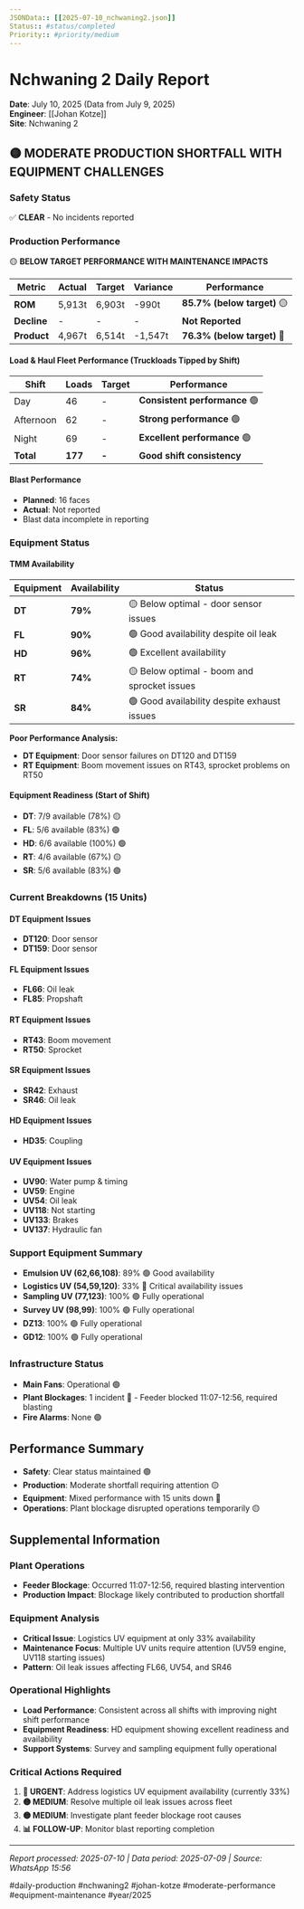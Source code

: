 ```yaml
---
JSONData:: [[2025-07-10_nchwaning2.json]]
Status:: #status/completed
Priority:: #priority/medium
---
```


# Nchwaning 2 Daily Report
**Date**: July 10, 2025 (Data from July 9, 2025)  
**Engineer**: [[Johan Kotze]]  
**Site**: Nchwaning 2  

## 🟡 MODERATE PRODUCTION SHORTFALL WITH EQUIPMENT CHALLENGES

### Safety Status
✅ **CLEAR** - No incidents reported

### Production Performance
🟡 **BELOW TARGET PERFORMANCE WITH MAINTENANCE IMPACTS**

| Metric | Actual | Target | Variance | Performance |
|--------|--------|--------|----------|-------------|
| **ROM** | 5,913t | 6,903t | -990t | **85.7% (below target)** 🟡 |
| **Decline** | - | - | - | **Not Reported** |
| **Product** | 4,967t | 6,514t | -1,547t | **76.3% (below target)** 🔴 |

#### Load & Haul Fleet Performance (Truckloads Tipped by Shift)
| Shift | Loads | Target | Performance |
|-------|-------|--------|-------------|
| Day | 46 | - | **Consistent performance** 🟢 |
| Afternoon | 62 | - | **Strong performance** 🟢 |
| Night | 69 | - | **Excellent performance** 🟢 |
| **Total** | **177** | **-** | **Good shift consistency** |

#### Blast Performance
- **Planned**: 16 faces
- **Actual**: Not reported
- Blast data incomplete in reporting

### Equipment Status

#### TMM Availability
| Equipment | Availability | Status |
|-----------|-------------|---------|
| **DT** | **79%** | 🟡 Below optimal - door sensor issues |
| **FL** | **90%** | 🟢 Good availability despite oil leak |
| **HD** | **96%** | 🟢 Excellent availability |
| **RT** | **74%** | 🟡 Below optimal - boom and sprocket issues |
| **SR** | **84%** | 🟢 Good availability despite exhaust issues |

**Poor Performance Analysis:**
- **DT Equipment**: Door sensor failures on DT120 and DT159
- **RT Equipment**: Boom movement issues on RT43, sprocket problems on RT50

#### Equipment Readiness (Start of Shift)
- **DT**: 7/9 available (78%) 🟡
- **FL**: 5/6 available (83%) 🟢
- **HD**: 6/6 available (100%) 🟢
- **RT**: 4/6 available (67%) 🟡
- **SR**: 5/6 available (83%) 🟢

### Current Breakdowns (15 Units)

#### DT Equipment Issues
- **DT120**: Door sensor
- **DT159**: Door sensor

#### FL Equipment Issues
- **FL66**: Oil leak
- **FL85**: Propshaft

#### RT Equipment Issues
- **RT43**: Boom movement
- **RT50**: Sprocket

#### SR Equipment Issues
- **SR42**: Exhaust
- **SR46**: Oil leak

#### HD Equipment Issues
- **HD35**: Coupling

#### UV Equipment Issues
- **UV90**: Water pump & timing
- **UV59**: Engine
- **UV54**: Oil leak
- **UV118**: Not starting
- **UV133**: Brakes
- **UV137**: Hydraulic fan

### Support Equipment Summary
- **Emulsion UV (62,66,108)**: 89% 🟢 Good availability
- **Logistics UV (54,59,120)**: 33% 🔴 Critical availability issues
- **Sampling UV (77,123)**: 100% 🟢 Fully operational
- **Survey UV (98,99)**: 100% 🟢 Fully operational
- **DZ13**: 100% 🟢 Fully operational
- **GD12**: 100% 🟢 Fully operational

### Infrastructure Status
- **Main Fans**: Operational 🟢
- **Plant Blockages**: 1 incident 🔴 - Feeder blocked 11:07-12:56, required blasting
- **Fire Alarms**: None 🟢

## Performance Summary
- **Safety**: Clear status maintained 🟢
- **Production**: Moderate shortfall requiring attention 🟡
- **Equipment**: Mixed performance with 15 units down 🔴
- **Operations**: Plant blockage disrupted operations temporarily 🟡

## Supplemental Information

### Plant Operations
- **Feeder Blockage**: Occurred 11:07-12:56, required blasting intervention
- **Production Impact**: Blockage likely contributed to production shortfall

### Equipment Analysis
- **Critical Issue**: Logistics UV equipment at only 33% availability
- **Maintenance Focus**: Multiple UV units require attention (UV59 engine, UV118 starting issues)
- **Pattern**: Oil leak issues affecting FL66, UV54, and SR46

### Operational Highlights
- **Load Performance**: Consistent across all shifts with improving night shift performance
- **Equipment Readiness**: HD equipment showing excellent readiness and availability
- **Support Systems**: Survey and sampling equipment fully operational

### Critical Actions Required
1. **🔴 URGENT**: Address logistics UV equipment availability (currently 33%)
2. **🟡 MEDIUM**: Resolve multiple oil leak issues across fleet
3. **🟡 MEDIUM**: Investigate plant feeder blockage root causes
4. **📊 FOLLOW-UP**: Monitor blast reporting completion

---
*Report processed: 2025-07-10 | Data period: 2025-07-09 | Source: WhatsApp 15:56*

#daily-production #nchwaning2 #johan-kotze #moderate-performance #equipment-maintenance #year/2025